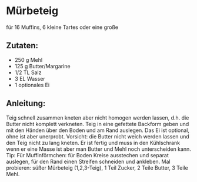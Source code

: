 Mürbeteig
===
für 16 Muffins, 6 kleine Tartes oder eine große

Zutaten:
---
- 250 g Mehl
- 125 g Butter/Margarine
- 1/2 TL Salz
- 3 EL Wasser
- 1 optionales Ei

Anleitung:
---
Teig schnell zusammen kneten aber nicht homogen werden lassen, d.h. die Butter nicht komplett verkneten.
Teig in eine gefettete Backform geben und mit den Händen über den Boden und am Rand auslegen.
Das Ei ist optional, ohne ist aber unerprobt.
Vorsicht: die Butter nicht weich werden lassen und den Teig nicht zu lang kneten.
Er ist fertig und muss in den Kühlschrank wenn er eine Masse ist aber man Butter und Mehl noch unterscheiden kann.
Tip: Für Muffinförmchen: für Boden Kreise ausstechen und separat auslegen, für den Rand einen Streifen schneiden und ankleben.
Mal probieren: süßer Mürbeteig (1,2,3-Teig), 1 Teil Zucker, 2 Teile Butter, 3 Teile Mehl.